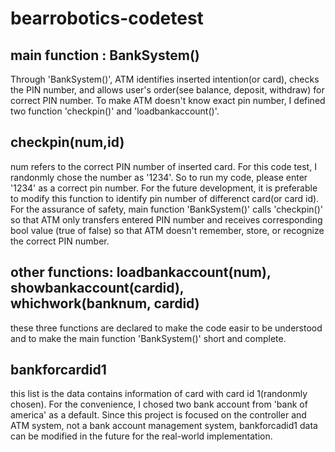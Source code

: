 # bearrobotics-codetest

## main function : BankSystem()

Through 'BankSystem()', ATM identifies inserted intention(or card), checks the PIN number, and allows user's order(see balance, deposit, withdraw) for correct PIN number.
To make ATM doesn't know exact pin number, I defined two function 'checkpin()' and 'loadbankaccount()'.

## checkpin(num,id)
num refers to the correct PIN number of inserted card. For this code test, I randonmly chose the number as '1234'. So to run my code, please enter '1234' as a correct pin number. For the future development, it is preferable to modify this function to identify pin number of differenct card(or card id). For the assurance of safety, main function 'BankSystem()' calls 'checkpin()' so that ATM only transfers entered PIN number and receives corresponding bool value (true of false) so that ATM doesn't remember, store, or recognize the correct PIN number.

## other functions: loadbankaccount(num), showbankaccount(cardid), whichwork(banknum, cardid)
these three functions are declared to make the code easir to be understood and to make the main function 'BankSystem()' short and complete.

## bankforcardid1
this list is the data contains information of card with card id 1(randonmly chosen). For the convenience, I chosed two bank account from 'bank of america' as a default. Since this project is focused on the controller and ATM system, not a bank account management system, bankforcadid1 data can be modified in the future for the real-world implementation.
